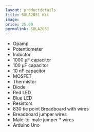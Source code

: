 ```yaml
---
layout: productdetails
title: SOLA2051 Kit
image:
price: 25.00
permalink: SOLA2051
---
```


* Opamp
* Potentiometer
* Inductor
* 1000 µF capacitor
* 100 µF capacitor
* 10 nF capacitor
* MOSFET
* Thermistor
* Diode
* Red LED
* Blue LED
* Resistors
* 830 tie point Breadboard with wires
* Breadboard jumper wires
* Male-to-male jumper * wires
* Arduino Uno

